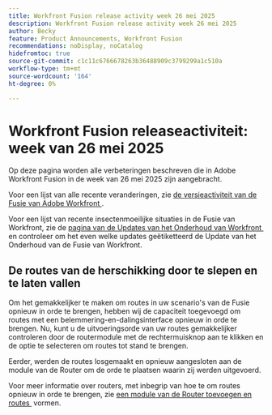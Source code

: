 ```yaml
---
title: Workfront Fusion release activity week 26 mei 2025
description: Workfront Fusion release activity week 26 mei 2025
author: Becky
feature: Product Announcements, Workfront Fusion
recommendations: noDisplay, noCatalog
hidefromtoc: true
source-git-commit: c1c11c6766678263b36488909c3799299a1c510a
workflow-type: tm+mt
source-wordcount: '164'
ht-degree: 0%

---
```


# Workfront Fusion releaseactiviteit: week van 26 mei 2025

Op deze pagina worden alle verbeteringen beschreven die in Adobe Workfront Fusion in de week van 26 mei 2025 zijn aangebracht.

Voor een lijst van alle recente veranderingen, zie [&#x200B; de versieactiviteit van de Fusie van Adobe Workfront &#x200B;](/help/workfront-fusion/fusion-product-releases/fusion-release-activity.md).

Voor een lijst van recente insectenmoeilijke situaties in de Fusie van Workfront, zie de [&#x200B; pagina van de Updates van het Onderhoud van Workfront &#x200B;](https://experienceleague.adobe.com/nl/docs/workfront-known-issues/releases/current-updates) en controleer om het even welke updates geëtiketteerd de Update van het Onderhoud van de Fusie van Workfront.

## De routes van de herschikking door te slepen en te laten vallen

Om het gemakkelijker te maken om routes in uw scenario&#39;s van de Fusie opnieuw in orde te brengen, hebben wij de capaciteit toegevoegd om routes met een belemmering-en-dalingsinterface opnieuw in orde te brengen. Nu, kunt u de uitvoeringsorde van uw routes gemakkelijker controleren door de routermodule met de rechtermuisknop aan te klikken en de optie te selecteren om routes tot stand te brengen.

Eerder, werden de routes losgemaakt en opnieuw aangesloten aan de module van de Router om de orde te plaatsen waarin zij werden uitgevoerd.

Voor meer informatie over routers, met inbegrip van hoe te om routes opnieuw in orde te brengen, zie [&#x200B; een module van de Router toevoegen en routes &#x200B;](/help/workfront-fusion/create-scenarios/add-modules/router-module.md) vormen.
